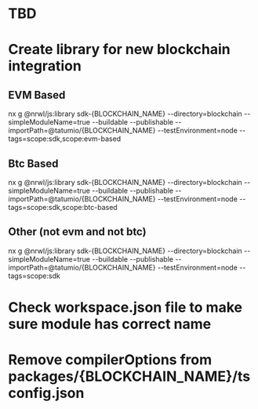 # TBD

# Create library for new blockchain integration

## EVM Based

nx g @nrwl/js:library sdk-{BLOCKCHAIN_NAME} --directory=blockchain --simpleModuleName=true --buildable --publishable --importPath=@tatumio/{BLOCKCHAIN_NAME} --testEnvironment=node --tags=scope:sdk,scope:evm-based

## Btc Based

nx g @nrwl/js:library sdk-{BLOCKCHAIN_NAME} --directory=blockchain --simpleModuleName=true --buildable --publishable --importPath=@tatumio/{BLOCKCHAIN_NAME} --testEnvironment=node --tags=scope:sdk,scope:btc-based

## Other (not evm and not btc)

nx g @nrwl/js:library sdk-{BLOCKCHAIN_NAME} --directory=blockchain --simpleModuleName=true --buildable --publishable --importPath=@tatumio/{BLOCKCHAIN_NAME} --testEnvironment=node --tags=scope:sdk

# Check workspace.json file to make sure module has correct name

# Remove compilerOptions from packages/{BLOCKCHAIN_NAME}/tsconfig.json

